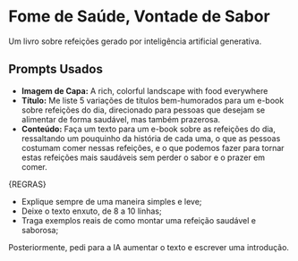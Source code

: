 # Fome de Saúde, Vontade de Sabor
Um livro sobre refeições gerado por inteligência artificial generativa.

## Prompts Usados

* **Imagem de Capa:** A rich, colorful landscape with food everywhere
* **Título:** Me liste 5 variações de títulos bem-humorados para um e-book sobre refeições do dia, direcionado para pessoas que desejam se alimentar de forma saudável, mas também prazerosa.
* **Conteúdo:** Faça um texto para um e-book sobre as refeições do dia, ressaltando um pouquinho da história de cada uma, o que as pessoas costumam comer nessas refeições, e o que podemos fazer para tornar estas refeições mais saudáveis sem perder o sabor e o prazer em comer. 

{REGRAS} 
- Explique sempre de uma maneira simples e leve;
- Deixe o texto enxuto, de 8 a 10 linhas; 
- Traga exemplos reais de como montar uma refeição saudável e saborosa; 

Posteriormente, pedi para a IA aumentar o texto e escrever uma introdução.
